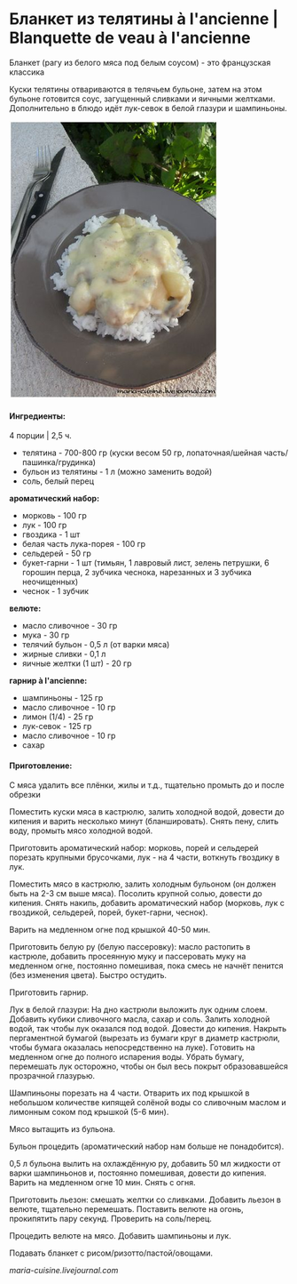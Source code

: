 # Бланкет из телятины à l'ancienne \| Blanquette de veau à l'ancienne

Бланкет \(рагу из белого мяса под белым соусом\) - это французская классика

Куски телятины отвариваются в телячьем бульоне, затем на этом бульоне готовится соус, загущенный сливками и яичными желтками. Дополнительно в блюдо идёт лук-севок в белой глазури и шампиньоны.

![](../pics/7ddf44db6159069e12c349b1a1470cda.jpg)

#### Ингредиенты:

4 порции \| 2,5 ч.

* телятина - 700-800 гр \(куски весом 50 гр, лопаточная/шейная часть/пашинка/грудинка\)
* бульон из телятины - 1 л \(можно заменить водой\)
* соль, белый перец

**ароматический набор:**

* морковь - 100 гр
* лук - 100 гр
* гвоздика - 1 шт
* белая часть лука-порея - 100 гр
* сельдерей - 50 гр
* букет-гарни - 1 шт \(тимьян, 1 лавровый лист, зелень петрушки, 6 горошин перца, 2 зубчика чеснока, нарезанных и 3 зубчика неочищенных\)
* чеснок - 1 зубчик

**велюте:**

* масло сливочное - 30 гр
* мука - 30 гр
* телячий бульон - 0,5 л \(от варки мяса\)
* жирные сливки - 0,1 л
* яичные желтки \(1 шт\) - 20 гр

**гарнир à l'ancienne:**

* шампиньоны - 125 гр
* масло сливочное - 10 гр
* лимон \(1/4\) - 25 гр
* лук-севок - 125 гр
* масло сливочное - 10 гр
* сахар

#### Приготовление:

С мяса удалить все плёнки, жилы и т.д., тщательно промыть до и после обрезки

Поместить куски мяса в кастрюлю, залить холодной водой, довести до кипения и варить несколько минут \(бланшировать\). Снять пену, слить воду, промыть мясо холодной водой.

Приготовить ароматический набор: морковь, порей и сельдерей порезать крупными брусочками, лук - на 4 части, воткнуть гвоздику в лук.

Поместить мясо в кастрюлю, залить холодным бульоном \(он должен быть на 2-3 см выше мяса\). Посолить крупной солью, довести до кипения. Снять накипь, добавить ароматический набор \(морковь, лук с гвоздикой, сельдерей, порей, букет-гарни, чеснок\).

Варить на медленном огне под крышкой 40-50 мин.

Приготовить белую ру \(белую пассеровку\): масло растопить в кастрюле, добавить просеянную муку и пассеровать муку на медленном огне, постоянно помешивая, пока смесь не начнёт пенится \(без изменения цвета\). Быстро остудить.

Приготовить гарнир.

Лук в белой глазури: На дно кастрюли выложить лук одним слоем. Добавить кубики сливочного масла, сахар и соль. Залить холодной водой, так чтобы лук оказался под водой. Довести до кипения. Накрыть пергаментной бумагой \(вырезать из бумаги круг в диаметр кастрюли, чтобы бумага оказалась непосредственно на луке\). Готовить на медленном огне до полного испарения воды. Убрать бумагу, перемешать лук осторожно, чтобы он был весь покрыт образовавшейся прозрачной глазурью.

Шампиньоны порезать на 4 части. Отварить их под крышкой в небольшом количестве кипящей солёной воды со сливочным маслом и лимонным соком под крышкой \(5-6 мин\).

Мясо вытащить из бульона.

Бульон процедить \(ароматический набор нам больше не понадобится\).

0,5 л бульона вылить на охлаждённую ру, добавить 50 мл жидкости от варки шампиньонов и, постоянно помешивая, довести до кипения. Варить на медленном огне 10 мин. Снять с огня.

Приготовить льезон: смешать желтки со сливками. Добавить льезон в велюте, тщательно перемешать. Поставить велюте на огонь, прокипятить пару секунд. Проверить на соль/перец.

Процедить велюте на мясо. Добавить шампиньоны и лук.

Подавать бланкет с рисом/ризотто/пастой/овощами.

_maria-cuisine.livejournal.com_

